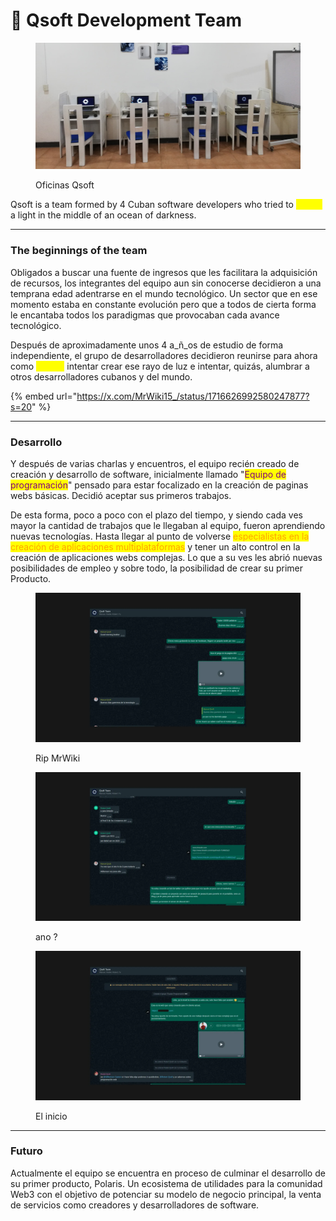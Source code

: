 # 🚂 Qsoft Development Team

<figure><img src="../../.gitbook/assets/WhatsApp-Image-2023-11-24-at-17.20.12-1-e1700896264378 (1).jpeg" alt=""><figcaption><p>Oficinas Qsoft</p></figcaption></figure>

Qsoft is a team formed by 4 Cuban software developers who tried to <mark style="color:yellow;">create</mark> a light in the middle of an ocean of darkness.

***

### The beginnings of the team

Obligados a buscar una fuente de ingresos que les facilitara la adquisición de recursos, los integrantes del equipo aun sin conocerse decidieron a una temprana edad adentrarse en el mundo tecnológico. Un sector que en ese momento estaba en constante evolución pero que a todos de cierta forma le encantaba todos los paradigmas que provocaban cada avance tecnológico.

Después de aproximadamente unos 4 a_ñ_os de estudio de forma independiente, el grupo de desarrolladores decidieron reunirse para ahora como <mark style="color:yellow;">equipo</mark> intentar crear ese rayo de luz e intentar, quizás, alumbrar a otros desarrolladores cubanos y del mundo.&#x20;

{% embed url="https://x.com/MrWiki15_/status/1716626992580247877?s=20" %}

***

### Desarrollo

Y después de varias charlas y encuentros, el equipo recién creado de creación y desarrollo de software, inicialmente llamado "<mark style="color:purple;">Equipo de programación</mark>" pensado para estar focalizado en la creación de paginas webs básicas. Decidió aceptar sus primeros trabajos.&#x20;

De esta forma, poco a poco con el plazo del tiempo, y siendo cada ves mayor la cantidad de trabajos que le llegaban al equipo, fueron aprendiendo nuevas tecnologías. Hasta llegar al punto de volverse <mark style="color:orange;">especialistas en la creación de aplicaciones multiplataformas</mark> y tener un alto control en la creación de aplicaciones webs complejas. Lo que a su ves les abrió nuevas posibilidades de empleo y sobre todo, la posibilidad de crear su primer Producto.

<div>

<figure><img src="../../.gitbook/assets/Proyecto nuevo (3).webp" alt=""><figcaption><p>Rip MrWiki</p></figcaption></figure>

 

<figure><img src="../../.gitbook/assets/Proyecto nuevo (2).webp" alt=""><figcaption><p>ano ?</p></figcaption></figure>

 

<figure><img src="../../.gitbook/assets/Proyecto nuevo (1).webp" alt=""><figcaption><p>El inicio</p></figcaption></figure>

</div>

***

### Futuro

Actualmente el equipo se encuentra en proceso de culminar el desarrollo de su primer producto, Polaris. Un ecosistema de utilidades para la comunidad Web3 con el objetivo de potenciar su modelo de negocio principal, la venta de servicios como creadores y desarrolladores de software.
